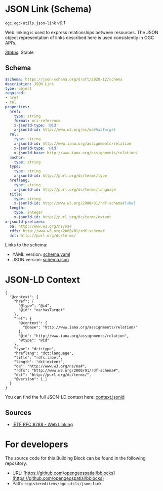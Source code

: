 
# JSON Link (Schema)

`ogc.ogc-utils.json-link` *v0.1*

Web linking is used to express relationships between resources. The JSON object representation of links described here is used consistently in OGC API’s.

[*Status*](http://www.opengis.net/def/status): Stable

## Schema

```yaml
$schema: https://json-schema.org/draft/2020-12/schema
description: JSON Link
type: object
required:
- href
- rel
properties:
  href:
    type: string
    format: uri-reference
    x-jsonld-type: '@id'
    x-jsonld-id: http://www.w3.org/ns/oa#hasTarget
  rel:
    type: string
    x-jsonld-id: http://www.iana.org/assignments/relation
    x-jsonld-type: '@id'
    x-jsonld-base: http://www.iana.org/assignments/relation/
  anchor:
    type: string
  type:
    type: string
    x-jsonld-id: http://purl.org/dc/terms/type
  hreflang:
    type: string
    x-jsonld-id: http://purl.org/dc/terms/language
  title:
    type: string
    x-jsonld-id: http://www.w3.org/2000/01/rdf-schema#label
  length:
    type: integer
    x-jsonld-id: http://purl.org/dc/terms/extent
x-jsonld-prefixes:
  oa: http://www.w3.org/ns/oa#
  rdfs: http://www.w3.org/2000/01/rdf-schema#
  dct: http://purl.org/dc/terms/

```

Links to the schema:

* YAML version: [schema.yaml](http://opengeospatial.github.io/bblocks/annotated-schemas/ogc-utils/json-link/schema.json)
* JSON version: [schema.json](http://opengeospatial.github.io/bblocks/annotated-schemas/ogc-utils/json-link/schema.yaml)


# JSON-LD Context

```jsonld
{
  "@context": {
    "href": {
      "@type": "@id",
      "@id": "oa:hasTarget"
    },
    "rel": {
      "@context": {
        "@base": "http://www.iana.org/assignments/relation/"
      },
      "@id": "http://www.iana.org/assignments/relation",
      "@type": "@id"
    },
    "type": "dct:type",
    "hreflang": "dct:language",
    "title": "rdfs:label",
    "length": "dct:extent",
    "oa": "http://www.w3.org/ns/oa#",
    "rdfs": "http://www.w3.org/2000/01/rdf-schema#",
    "dct": "http://purl.org/dc/terms/",
    "@version": 1.1
  }
}
```

You can find the full JSON-LD context here:
[context.jsonld](http://opengeospatial.github.io/bblocks/annotated-schemas/ogc-utils/json-link/context.jsonld)

## Sources

* [IETF RFC 8288 - Web Linking](https://www.rfc-editor.org/rfc/rfc8288.txt)

# For developers

The source code for this Building Block can be found in the following repository:

* URL: [https://github.com/opengeospatial/bblocks](https://github.com/opengeospatial/bblocks)
* Path: `registereditems/ogc-utils/json-link`

